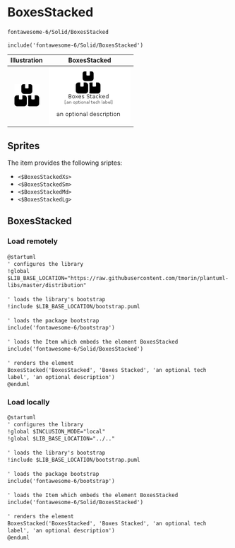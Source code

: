 # BoxesStacked


```text
fontawesome-6/Solid/BoxesStacked
```

```text
include('fontawesome-6/Solid/BoxesStacked')
```



| Illustration | BoxesStacked |
| :---: | :---: |
| ![illustration for Illustration](../../fontawesome-6/Solid/BoxesStacked.png) | ![illustration for BoxesStacked](../../fontawesome-6/Solid/BoxesStacked.Local.png) |



## Sprites
The item provides the following sriptes:

- `<$BoxesStackedXs>`
- `<$BoxesStackedSm>`
- `<$BoxesStackedMd>`
- `<$BoxesStackedLg>`





## BoxesStacked

### Load remotely
```plantuml
@startuml
' configures the library
!global $LIB_BASE_LOCATION="https://raw.githubusercontent.com/tmorin/plantuml-libs/master/distribution"

' loads the library's bootstrap
!include $LIB_BASE_LOCATION/bootstrap.puml

' loads the package bootstrap
include('fontawesome-6/bootstrap')

' loads the Item which embeds the element BoxesStacked
include('fontawesome-6/Solid/BoxesStacked')

' renders the element
BoxesStacked('BoxesStacked', 'Boxes Stacked', 'an optional tech label', 'an optional description')
@enduml
```

### Load locally
```plantuml
@startuml
' configures the library
!global $INCLUSION_MODE="local"
!global $LIB_BASE_LOCATION="../.."

' loads the library's bootstrap
!include $LIB_BASE_LOCATION/bootstrap.puml

' loads the package bootstrap
include('fontawesome-6/bootstrap')

' loads the Item which embeds the element BoxesStacked
include('fontawesome-6/Solid/BoxesStacked')

' renders the element
BoxesStacked('BoxesStacked', 'Boxes Stacked', 'an optional tech label', 'an optional description')
@enduml
```

